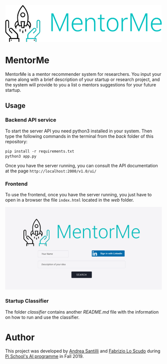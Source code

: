 
![MentorMe logo](web/img/mentorme_logo.png "MentorMe logo")

# MentorMe
MentorMe is a mentor recommender system for researchers. You input your name along with a brief description of your startup or research project, and the system will provide to you a list o mentors suggestions for your future startup.

## Usage
### Backend API service
To start the server API you need python3 installed in your system.
Then type the following commands in the terminal from the *back* folder of this repository:

```
pip install -r requirements.txt
python3 app.py
```
Once you have the server running, you can consult the API documentation at the page ``http://localhost:2000/v1.0/ui/``

### Frontend 
To use the frontend, once you have the server running, you just have to open in a browser the file ``index.html`` located in the *web* folder.

![MentorMe logo](web/img/screen_1.png "MentorMe logo")

### Startup Classifier
The folder *classifier* contains another *README.md* file with the information on how to run and use the classifier.

# Author

This project was developed by [Andrea Santilli](https://github.com/andry9454) and [Fabrizio Lo Scudo](https://github.com/fablos) during [Pi School's AI programme](http://picampus-school.com/programme/school-of-ai/) in Fall 2019.


